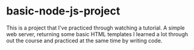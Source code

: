 # basic-node-js-project
This is a project that I've practiced through watching a tutorial.
A simple web server, returning some basic HTML templates
I learned a lot through out the course and practiced at the same time by writing code.
